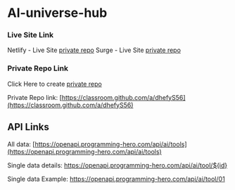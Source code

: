 # AI-universe-hub

### Live Site Link
Netlify - Live Site [private repo](https://fantastic-manatee-21b828.netlify.app/)
Surge - Live Site [private repo](https://complete-question.surge.sh/)

### Private Repo Link
Click Here to create [private repo](https://classroom.github.com/a/dhefyS56)

Private Repo link: [https://classroom.github.com/a/dhefyS56](https://classroom.github.com/a/dhefyS56)


## API Links
All data: [https://openapi.programming-hero.com/api/ai/tools](https://openapi.programming-hero.com/api/ai/tools)

Single data details: https://openapi.programming-hero.com/api/ai/tool/${id}

Single data Example: https://openapi.programming-hero.com/api/ai/tool/01
